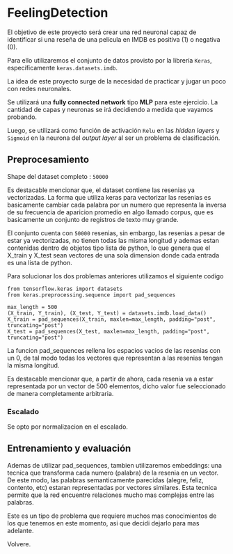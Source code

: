 # FeelingDetection

El objetivo de este proyecto será crear una red neuronal capaz de identificar si una reseña de una película en IMDB es positiva (1) o negativa (0).

Para ello utilizaremos el conjunto de datos provisto por la librería `Keras`, específicamente `keras.datasets.imdb`.

La idea de este proyecto surge de la necesidad de practicar y jugar un poco con redes neuronales.

Se utilizará una **fully connected network** tipo **MLP** para este ejercicio. La cantidad de capas y neuronas se irá decidiendo a medida que vayamos probando.

Luego, se utilizará como función de activación `Relu` en las *hidden layers* y `Sigmoid` en la neurona del *output layer* al ser un problema de clasificación.


## Preprocesamiento

Shape del dataset completo : `50000`

Es destacable mencionar que, el dataset contiene las resenias ya vectorizadas. La forma que utiliza keras para vectorizar las resenias es basicamente cambiar cada palabra por un numero que representa la inversa de su frecuencia de aparicion promedio en algo llamado corpus, que es basicamente un conjunto de registros de texto muy grande.

El conjunto cuenta con `50000` resenias, sin embargo, las resenias a pesar de estar ya vectorizadas, no tienen todas las misma longitud y ademas estan contenidas dentro de objetos tipo lista de python, lo que genera que el X_train y X_test sean vectores de una sola dimension donde cada entrada es una lista de python.

Para solucionar los dos problemas anteriores utilizamos el siguiente codigo

```
from tensorflow.keras import datasets
from keras.preprocessing.sequence import pad_sequences

max_length = 500
(X_train, Y_train), (X_test, Y_test) = datasets.imdb.load_data()
X_train = pad_sequences(X_train, maxlen=max_length, padding="post", truncating="post")
X_test = pad_sequences(X_test, maxlen=max_length, padding="post", truncating="post")
```

La funcion pad_sequences rellena los espacios vacios de las resenias con un 0, de tal modo todas los vectores que representan a las resenias tengan la misma longitud.

Es destacable mencionar que, a partir de ahora, cada resenia va a estar representada por un vector de 500 elementos, dicho valor fue seleccionado de manera completamente arbitraria.

### Escalado

Se opto por normalizacion en el escalado.

## Entrenamiento y evaluación

Ademas de utilizar pad_sequences, tambien utilizaremos embeddings: una tecnica que transforma cada numero (palabra) de la resenia en un vector. De este modo, las palabras semanticamente parecidas (alegre, feliz, contento, etc) estaran representadas por vectores similares. Esta tecnica permite que la red encuentre relaciones mucho mas  complejas entre las palabras.

Este es un tipo de problema que requiere muchos mas conocimientos de los que tenemos en este momento, asi que decidi dejarlo para mas adelante.

Volvere.
